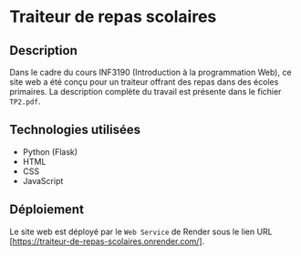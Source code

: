 # Traiteur de repas scolaires

## Description
Dans le cadre du cours INF3190 (Introduction à la programmation Web), ce site web a été conçu pour un traiteur offrant des repas dans des écoles primaires. La description complète du travail est présente dans le fichier `TP2.pdf`.

## Technologies utilisées
- Python (Flask)
- HTML
- CSS
- JavaScript

## Déploiement
Le site web est déployé par le `Web Service` de Render sous le lien URL [https://traiteur-de-repas-scolaires.onrender.com/].

